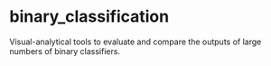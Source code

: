 # binary_classification
Visual-analytical tools to evaluate and compare the outputs of large numbers of binary classifiers.

